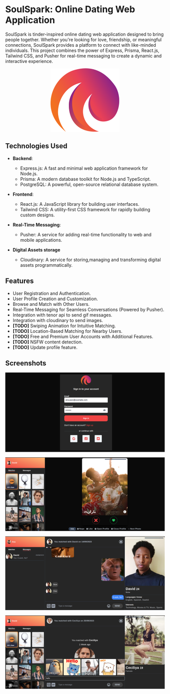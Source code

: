 # SoulSpark: Online Dating Web Application

SoulSpark is tinder-inspired online dating web application designed to bring people together. Whether you're looking for love, friendship, or meaningful connections, SoulSpark provides a platform to connect with like-minded individuals. This project combines the power of Express, Prisma, React.js, Tailwind CSS, and Pusher for real-time messaging to create a dynamic and interactive experience.

<div align="center">
<img src="./client/src/assets/logo.svg" alt="logo">
</div>

## Technologies Used

- **Backend**:

  - Express.js: A fast and minimal web application framework for Node.js.
  - Prisma: A modern database toolkit for Node.js and TypeScript.
  - PostgreSQL: A powerful, open-source relational database system.

- **Frontend**:

  - React.js: A JavaScript library for building user interfaces.
  - Tailwind CSS: A utility-first CSS framework for rapidly building custom designs.

- **Real-Time Messaging**:

  - Pusher: A service for adding real-time functionality to web and mobile applications.

- **Digital Assets storage**

  - Cloudinary: A service for storing,managing and transforming digital assets programmatically.

## Features

- User Registration and Authentication.
- User Profile Creation and Customization.
- Browse and Match with Other Users.
- Real-Time Messaging for Seamless Conversations (Powered by Pusher).
- Integration with tenor api to send gif messages.
- Integration with cloudinary to send images.
- **[TODO]** Swiping Animation for Intuitive Matching.
- **[TODO]** Location-Based Matching for Nearby Users.
- **[TODO]** Free and Premium User Accounts with Additional Features.
- **[TODO]** NSFW content detection.
- **[TODO]** Update profile feature.

## Screenshots

![Login page](./screenshots/login.png)

![swipe page](./screenshots/swipe.png)

![send text](./screenshots/send-text.png)

![send gif](./screenshots/send-gif.png)
